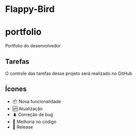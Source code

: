 # Flappy-Bird

# portfolio
Portfolio do desenvolvedor

## Tarefas

O controle das tarefas desse projeto será realizado no GitHub

## Ícones

- :package: Nova funcionalidade
- :up: Atualização
- :beetle: Correção de bug
- :memo: Melhoria no código
- :checkered_flag: Release